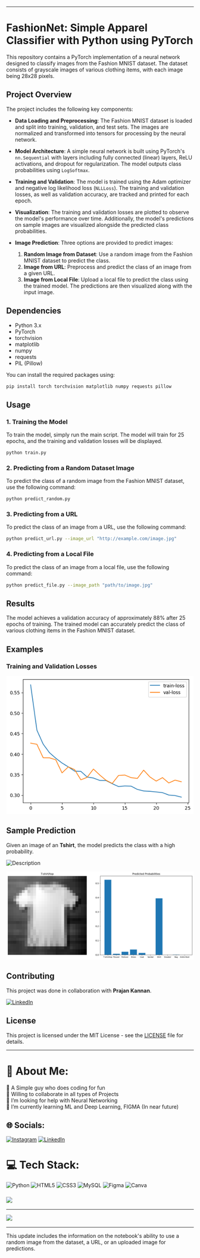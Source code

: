 
---

# FashionNet: Simple Apparel Classifier with Python using PyTorch

This repository contains a PyTorch implementation of a neural network designed to classify images from the Fashion MNIST dataset. The dataset consists of grayscale images of various clothing items, with each image being 28x28 pixels.

## Project Overview

The project includes the following key components:

- **Data Loading and Preprocessing**: The Fashion MNIST dataset is loaded and split into training, validation, and test sets. The images are normalized and transformed into tensors for processing by the neural network.
  
- **Model Architecture**: A simple neural network is built using PyTorch's `nn.Sequential` with layers including fully connected (linear) layers, ReLU activations, and dropout for regularization. The model outputs class probabilities using `LogSoftmax`.

- **Training and Validation**: The model is trained using the Adam optimizer and negative log likelihood loss (`NLLLoss`). The training and validation losses, as well as validation accuracy, are tracked and printed for each epoch.

- **Visualization**: The training and validation losses are plotted to observe the model's performance over time. Additionally, the model's predictions on sample images are visualized alongside the predicted class probabilities.

- **Image Prediction**: Three options are provided to predict images:
  1. **Random Image from Dataset**: Use a random image from the Fashion MNIST dataset to predict the class.
  2. **Image from URL**: Preprocess and predict the class of an image from a given URL.
  3. **Image from Local File**: Upload a local file to predict the class using the trained model. The predictions are then visualized along with the input image.

## Dependencies

- Python 3.x
- PyTorch
- torchvision
- matplotlib
- numpy
- requests
- PIL (Pillow)

You can install the required packages using:

```bash
pip install torch torchvision matplotlib numpy requests pillow
```

## Usage

### 1. Training the Model
To train the model, simply run the main script. The model will train for 25 epochs, and the training and validation losses will be displayed.

```bash
python train.py
```

### 2. Predicting from a Random Dataset Image
To predict the class of a random image from the Fashion MNIST dataset, use the following command:

```bash
python predict_random.py
```

### 3. Predicting from a URL
To predict the class of an image from a URL, use the following command:

```bash
python predict_url.py --image_url "http://example.com/image.jpg"
```

### 4. Predicting from a Local File
To predict the class of an image from a local file, use the following command:

```bash
python predict_file.py --image_path "path/to/image.jpg"
```

## Results

The model achieves a validation accuracy of approximately 88% after 25 epochs of training. The trained model can accurately predict the class of various clothing items in the Fashion MNIST dataset.

## Examples

### Training and Validation Losses

![Training and Validation Losses](https://github.com/Nightskull100/Dress-Type-Detection-using-CNN/blob/e09a0aced7fd61d2728f3875e930a70cb24d260d/Images/Training%20and%20Validation%20Losses.png)



## Sample Prediction

Given an image of an **Tshirt**, the model predicts the class with a high probability.

<img src="https://github.com/Nightskull100/Dress-Type-Detection-using-CNN/blob/f432f729aec9750d4bbe6ddd7f1e07586a50629f/Images/Image%20from%20Online.png" alt="Description" width="500" height="500">

![Sample Prediction](https://github.com/Nightskull100/Dress-Type-Detection-using-CNN/blob/e09a0aced7fd61d2728f3875e930a70cb24d260d/Images/Result%20online.png)


## Contributing
This project was done in collaboration with **Prajan Kannan**.

[![LinkedIn](https://img.shields.io/badge/LinkedIn-%230077B5.svg?logo=linkedin&logoColor=white)](https://www.linkedin.com/in/prajan-kannan/)

## License

This project is licensed under the MIT License - see the [LICENSE](LICENSE) file for details.

---

# 💫 About Me:
🔭 A Simple guy who does coding for fun<br>👯 Willing to collaborate in all types of Projects<br>🤝 I’m looking for help with Neural Networking<br>🌱 I’m currently learning ML and Deep Learning, FIGMA (In near future)<br>

## 🌐 Socials:
[![Instagram](https://img.shields.io/badge/Instagram-%23E4405F.svg?logo=Instagram&logoColor=white)](https://instagram.com/cr7._.haseeb) [![LinkedIn](https://img.shields.io/badge/LinkedIn-%230077B5.svg?logo=linkedin&logoColor=white)](https://www.linkedin.com/in/haseeb-ahsan-2b32a7293)

# 💻 Tech Stack:
![Python](https://img.shields.io/badge/python-3670A0?style=for-the-badge&logo=python&logoColor=ffdd54) ![HTML5](https://img.shields.io/badge/html5-%23E34F26.svg?style=for-the-badge&logo=html5&logoColor=white) ![CSS3](https://img.shields.io/badge/css3-%231572B6.svg?style=for-the-badge&logo=css3&logoColor=white) ![MySQL](https://img.shields.io/badge/mysql-4479A1.svg?style=for-the-badge&logo=mysql&logoColor=white) 
![Figma](https://img.shields.io/badge/figma-%23F24E1E.svg?style=for-the-badge&logo=figma&logoColor=white) 
![Canva](https://img.shields.io/badge/Canva-%2300C4CC.svg?style=for-the-badge&logo=Canva&logoColor=white)


###  
![](https://quotes-github-readme.vercel.app/api?type=horizontal&theme=radical)

---
[![](https://visitcount.itsvg.in/api?id=Nightskull100&icon=1&color=5)](https://visitcount.itsvg.in)

<!-- Proudly created with GPRM ( https://gprm.itsvg.in ) -->

---

This update includes the information on the notebook's ability to use a random image from the dataset, a URL, or an uploaded image for predictions.
